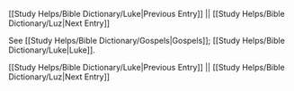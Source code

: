 [[Study Helps/Bible Dictionary/Luke|Previous Entry]]  ||  [[Study Helps/Bible Dictionary/Luz|Next Entry]]

 See [[Study Helps/Bible Dictionary/Gospels|Gospels]]; [[Study Helps/Bible Dictionary/Luke|Luke]].

[[Study Helps/Bible Dictionary/Luke|Previous Entry]]  ||  [[Study Helps/Bible Dictionary/Luz|Next Entry]]